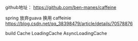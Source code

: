 github地址：
https://github.com/ben-manes/caffeine


spring 放弃guava 换用 caffeinie
https://blog.csdn.net/qq_38398479/article/details/70578876


build
Cache
LoadingCache
AsyncLoadingCache